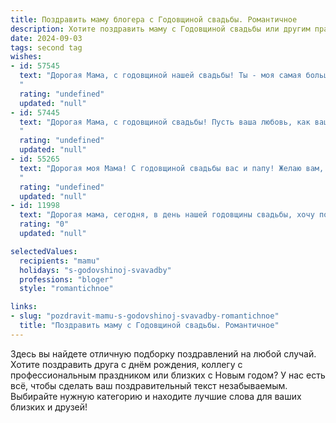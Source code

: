 ```yaml
---
title: Поздравить маму блогера с Годовщиной свадьбы. Романтичное
description: Хотите поздравить маму с Годовщиной свадьбы или другим праздником? Наш ИИ создаст незабываемое поздравление, а вы обязательно выделитесь среди других.  
date: 2024-09-03
tags: second tag
wishes:
- id: 57545
  text: "Дорогая Мама, с годовщиной нашей свадьбы! Ты - моя самая большая любовь, моя муза, моя вдохновительница! Спасибо тебе за все прекрасные моменты, за твою веру в меня и за то, что ты всегда рядом. С каждым годом наша любовь становится только крепче, как и наша жизнь, которую мы строим вместе!  Ты - моя мечта, воплощенная в реальность. Давай отмечать этот день, наполненный любовью, и продолжать писать нашу удивительную историю!
  "
  rating: "undefined"
  updated: "null"
- id: 57445
  text: "Дорогая Мама, с годовщиной свадьбы! Пусть ваша любовь, как ваш блог, будет всегда яркой, интересной и полна вдохновения. Желаю вам бесконечного счастья и нежности, чтобы каждый день был наполнен любовью и душевным теплом. 🎉💖
  "
  rating: "undefined"
  updated: "null"
- id: 55265
  text: "Дорогая моя Мама! С годовщиной свадьбы вас и папу! Желаю вам, чтобы ваша любовь, как ваш блог, продолжала  расти, вдохновлять и объединять всех вокруг. Пусть каждый день вашей жизни будет наполнен счастьем,  взаимопониманием и нежностью, как прекрасные кадры на вашем канале. С любовью, ваш ребенок!
  "
  rating: "undefined"
  updated: "null"
- id: 11998
  text: "Дорогая мама, сегодня, в день нашей годовщины свадьбы, хочу поздравить тебя с этим прекрасным праздником! Как блогер, ты вдохновляешь не только меня, но и тысячи твоих подписчиков своей творческой энергией и яркими идеями. Пусть каждый день нашей совместной жизни будет наполнен любовью, взаимопониманием и новыми свершениями. Ты моя самая любимая и неповторимая, и я благодарна судьбе за то, что ты моя мама. С днем свадьбы, любимая!"
  rating: "0"
  updated: "null"

selectedValues:
  recipients: "mamu"
  holidays: "s-godovshinoj-svavadby"
  professions: "bloger"
  style: "romantichnoe"

links:
- slug: "pozdravit-mamu-s-godovshinoj-svavadby-romantichnoe"
  title: "Поздравить маму с Годовщиной свадьбы. Романтичное"
---
```


Здесь вы найдете отличную подборку поздравлений на любой случай. 
Хотите поздравить друга с днём рождения, коллегу с профессиональным праздником или близких с Новым годом? У нас есть всё, чтобы сделать ваш поздравительный текст незабываемым. Выбирайте нужную категорию и находите лучшие слова для ваших близких и друзей!
